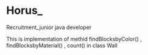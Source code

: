 # Horus_
Recruitment_junior java developer

This is implementation of methid findBlocksbyColor() , findBlocksbyMaterial() , count() in class Wall

